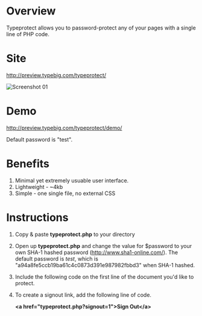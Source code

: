 Overview
===========

Typeprotect allows you to password-protect any of your pages with a single line of PHP code. 


Site
===========
http://preview.typebig.com/typeprotect/

![Screenshot 01](https://m1.behance.net/rendition/modules/80818221/disp/f276ef815dae5723c1a16f733f20e3e1.jpg)


Demo 
===========
http://preview.typebig.com/typeprotect/demo/

Default password is "test".


Benefits
===========
1. Minimal yet extremely usuable user interface. 
2. Lightweight - ~4kb
3. Simple - one single file, no external CSS


Instructions
===========
1. Copy & paste <strong>typeprotect.php</strong> to your directory
2. Open up <strong>typeprotect.php</strong> and change the value for $password to your own SHA-1 hashed password (http://www.sha1-online.com/). The default password is <em>test</em>, which is "a94a8fe5ccb19ba61c4c0873d391e987982fbbd3" when SHA-1 hashed. 

3. Include the following code on the first line of the document you'd like to protect.

	<strong><?php require('typeprotect.php'); ?></strong>

4. To create a signout link, add the following line of code. 
 
	<strong>&lt;a href="typeprotect.php?signout=1"&gt;Sign Out&lt;/a&gt;</strong>
